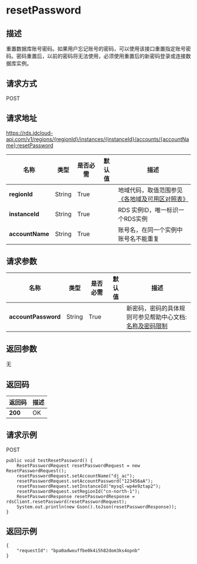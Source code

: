 # resetPassword


## 描述
重置数据库账号密码。如果用户忘记账号的密码，可以使用该接口重置指定账号密码。密码重置后，以前的密码将无法使用，必须使用重置后的新密码登录或连接数据库实例。

## 请求方式
POST

## 请求地址
https://rds.jdcloud-api.com/v1/regions/{regionId}/instances/{instanceId}/accounts/{accountName}:resetPassword

|名称|类型|是否必需|默认值|描述|
|---|---|---|---|---|
|**regionId**|String|True| |地域代码，取值范围参见[《各地域及可用区对照表》](../Enum-Definitions/Regions-AZ.md)|
|**instanceId**|String|True| |RDS 实例ID，唯一标识一个RDS实例|
|**accountName**|String|True| |账号名，在同一个实例中账号名不能重复|

## 请求参数
|名称|类型|是否必需|默认值|描述|
|---|---|---|---|---|
|**accountPassword**|String|True| |新密码，密码的具体规则可参见帮助中心文档:[名称及密码限制](../../../documentation/Database-and-Cache-Service/RDS/Introduction/Restrictions/SQLServer-Restrictions.md)|


## 返回参数
无


## 返回码
|返回码|描述|
|---|---|
|**200**|OK|

## 请求示例
POST
```
public void testResetPassword() {
    ResetPasswordRequest resetPasswordRequest = new ResetPasswordRequest();
    resetPasswordRequest.setAccountName("dj_ac");
    resetPasswordRequest.setAccountPassword("123456aA");
    resetPasswordRequest.setInstanceId("mysql-wp4e9ztap2");
    resetPasswordRequest.setRegionId("cn-north-1");
    ResetPasswordResponse resetPasswordResponse = rdsClient.resetPassword(resetPasswordRequest);
    System.out.println(new Gson().toJson(resetPasswordResponse));
}

```

## 返回示例
```
{
    "requestId": "bpa0adwouffbe0k4i5h82dom3ks4opnb"
}
```
